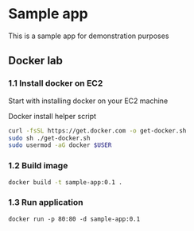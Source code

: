 # Sample app

This is a sample app for demonstration purposes

## Docker lab

### 1.1 Install docker on EC2

Start with installing docker on your EC2 machine

Docker install helper script

```bash
curl -fsSL https://get.docker.com -o get-docker.sh
sudo sh ./get-docker.sh
sudo usermod -aG docker $USER
```

### 1.2 Build image

```bash
docker build -t sample-app:0.1 .
```

### 1.3 Run application

```
docker run -p 80:80 -d sample-app:0.1
```
